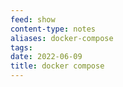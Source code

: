 ```yaml
---
feed: show
content-type: notes
aliases: docker-compose
tags: 
date: 2022-06-09
title: docker compose
---
```

